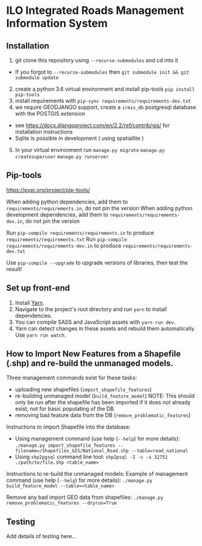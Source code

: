 # ILO Integrated Roads Management Information System

## Installation

1. git clone this repository using `--recurse-submodules` and cd into it
  - If you forgot to `--recurse-submodules` then `git submodule init && git submodule update`
2. create a python 3.6 virtual environment and install pip-tools `pip install pip-tools`
3. install requirements with `pip-sync requirements/requirements-dev.txt`
4. we require GEODJANGO support, create a `irmis_db` postgresql database with the POSTGIS extension
  - see https://docs.djangoproject.com/en/2.2/ref/contrib/gis/ for installation instructions
  - Sqlite is possible in development ( using spatiallite )
5. In your virtual environment run `manage.py migrate` `manage.py createsuperuser` `manage.py runserver`

## Pip-tools

https://pypi.org/project/pip-tools/

When adding python dependencies, add them to `requirements/requirements.in`, do not pin the version
When adding python development dependencies, add them to `requirements/requirements-dev.in`, do not pin the version

Run `pip-compile requirements/requirements.in` to produce `requirements/requirements.txt`
Run `pip-compile requirements/requirements-dev.in` to produce `requirements/requirements-dev.txt`

Use `pip-compile --upgrade` to upgrade versions of libraries, then test the result!

## Set up front-end

1. Install [Yarn](https://yarnpkg.com/en/docs/install).
2. Navigate to the project's root directory and run `yarn` to install dependencies.
3. You can compile SASS and JavaScript assets with `yarn run dev`.
4. Yarn can detect changes in these assets and rebuild them automatically. Use `yarn run watch`.

## How to Import New Features from a Shapefile (.shp) and re-build the unmanaged models.

Three management commands exist for these tasks:
  - uploading new shapefiles (`import_shapefile_features`)
  - re-building unmanaged model (`build_feature_model`) NOTE: This should only be run after the shapefile has been imported if it does not already exist, not for basic populating of the DB.
  - removing bad feature data from the DB (`remove_problematic_features`)

Instructions to import Shapefile into the database:
- Using management command (use help (`--help`) for more details):
    `./manage.py import_shapefile_features --filename=/Shapefiles_GIS/National_Road.shp --table=road_national`
- Using `shp2pgsql` command line tool:
    `shp2psql -I -c -s 32751 ./path/to/file.shp <table_name>`

Instructions to re-build the unmanaged models:
Example of management command (use help (`--help`) for more details):
`./manage.py build_feature_model --table=<table_name>`

Remove any bad import GEO data from shapefiles:
`./manage.py remove_problematic_features --dryrun=True`

## Testing

Add details of testing here...
